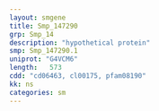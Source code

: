 ```yaml
---
layout: smgene
title: Smp_147290
grp: Smp_14
description: "hypothetical protein"
smp: Smp_147290.1
uniprot: "G4VCM6"
length:   573
cdd: "cd06463, cl00175, pfam08190"
kk: ns
categories: sm
---
```

